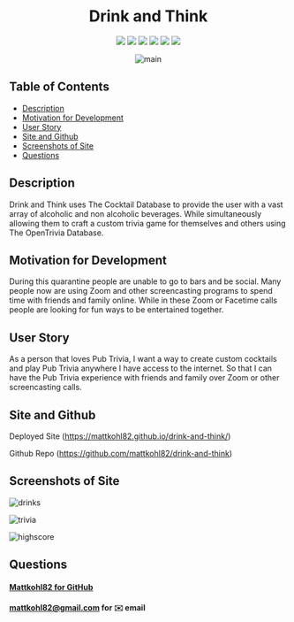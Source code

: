<h1 align="center">Drink and Think</h1>

<p align="center">
    <img src="https://img.shields.io/badge/HTML-brightgreen"/>
    <img src="https://img.shields.io/badge/CSS-red"/>
    <img src="https://img.shields.io/badge/Javascript-success"/>
    <img src="https://img.shields.io/badge/Materialized-yellow"/>
    <img src="https://img.shields.io/badge/JQuery-orange"/>
    <img src="https://img.shields.io/badge/API-blue"/>
</p>  

<p align='center'>
    <img src="./assets/screenshots/mainpage.jpg" alt="main"/>
</p> 

## Table of Contents
- [Description](#description)
- [Motivation for Development](#motivation-for-development)
- [User Story](#user-story)
- [Site and Github](#Site-and-Github)
- [Screenshots of Site](#Screenshots-of-Site)
- [Questions](#questions)

## Description

Drink and Think uses The Cocktail Database to provide the user with a vast array of alcoholic and non alcoholic beverages. While simultaneously allowing them to craft a custom trivia game for themselves and others using The OpenTrivia Database. 

## Motivation for Development

During this quarantine people are unable to go to bars and be social. Many people now are using Zoom and other screencasting programs to spend time with friends and family online. While in these Zoom or Facetime calls people are looking for fun ways to be entertained together. 

## User Story

As a person that loves Pub Trivia, I want a way to create custom cocktails and play Pub Trivia anywhere I have access to the internet. So that I can have the Pub Trivia experience with friends and family over Zoom or other screencasting calls. 

## Site and Github
Deployed Site 
(https://mattkohl82.github.io/drink-and-think/)

Github Repo
(https://github.com/mattkohl82/drink-and-think)

## Screenshots of Site

![drinks](./assets/screenshots/drinkpage.jpg)

![trivia](./assets/screenshots/triviapage.jpg)

![highscore](./assets/screenshots/highscorepage.jpg)

## Questions

#### [Mattkohl82 for GitHub](https://github.com/Mattkohl82) 
 
#### mattkohl82@gmail.com for ✉️ email 